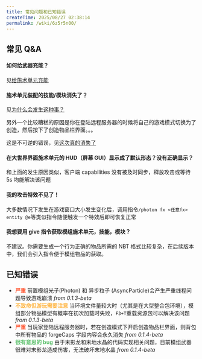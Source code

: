 ```yaml
---
title: 常见问题和已知错误
createTime: 2025/08/27 02:38:14
permalink: /wiki/6z5r5n00/
---
```


## 常见 Q&A

#### **如何给武器充能？**

见[给施术单元充能](./使用施术单元.md#施术单元充能)

#### **施术单元装配的技能/模块消失了？**

见[为什么会发生这种事？](./装配技能和模块.md#可能会遇到的问题)

另外一个比较糟糕的原因是你在登陆远程服务器的时候将自己的游戏模式切换为了创造，然后按下了创造物品栏界面。。。

这是不可逆的错误，见[这次真的消失了](#已知错误)

#### **在大世界界面施术单元的 HUD（屏幕 GUI）显示成了默认形态？没有正确显示？**

和上面的发生原因类似，客户端 capabilities 没有被及时同步，释放攻击或等待 5s 均能解决该问题

#### **我的攻击特效不见了！**

大多数情况下发生在游戏窗口大小发生变化后，调用指令`/photon fx <任意fx> entity @e`等类似指令随便触发一个特效后即可恢复正常

#### **我想要用 give 指令获取模组施术单元，技能，模块？**

不建议。你需要生成一个行为正确的物品所需的 NBT 格式比较复杂，在后续版本中，我们会引入指令便于模组物品的获取。

## 已知错误

- <span style="color:#FF5733">**严重**</span> 前置模组光子(Photon) 和 异步粒子 (AsyncParticle)会产生严重线程问题导致游戏崩溃 _from 0.1.3-beta_
- <span style="color:#FFB644">**不致命但游玩需要注意**</span> 当环境文件量较大时（尤其是在大型整合包环境），模组部分物品模型有概率在初次加载时失败，`F3+T`重载资源包可以解决该问题 _from 0.1.3-beta_
- <span style="color:#FF5733">**严重**</span> 当玩家登陆远程服务器时，若在创造模式下开启创造物品栏界面，则背包中所有物品的 forgeCaps 字段内容会永久消失
  _from 0.1.4-beta_
- <span style="color:#60C26F">**很有意思的 bug**</span> 由于末影龙和末地水晶的代码实现相关问题，目前模组武器很难对末影龙造成伤害，无法破坏末地水晶 _from 0.1.4-beta_

